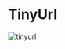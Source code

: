 # TinyUrl

![tinyurl](https://github.com/user-attachments/assets/b6f9dcba-11f0-4034-820f-a49bde732e76)
